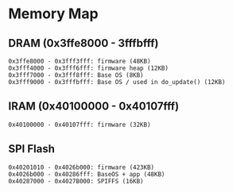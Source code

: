 Memory Map
==========

DRAM (0x3ffe8000 - 3fffbfff)
-----------------------------

```
0x3ffe8000 - 0x3fff3fff: firmware (48KB)
0x3fff4000 - 0x3fff6fff: firmware heap (12KB)
0x3fff7000 - 0x3fff8fff: Base OS (8KB)
0x3fff9000 - 0x3fffbfff: Base OS / used in do_update() (12KB)
```

IRAM (0x40100000 - 0x40107fff)
------------------------------

```
0x40100000 - 0x40107fff: firmware (32KB)
```

SPI Flash
---------

```
0x40201010 - 0x4026b000: firmware (423KB)
0x4026b000 - 0x40286fff: BaseOS + app (48KB)
0x40287000 - 0x4027B000: SPIFFS (16KB)
```

